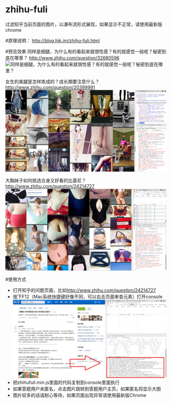 # zhihu-fuli
过滤知乎当前页面的图片，以瀑布流形式展现，如果显示不正常，请使用最新版chrome

#原理说明：
<http://blog.hjk.im/zhihu-fuli.html>

#预览效果
同样是细腿，为什么有的看起来就很性感？有的就感觉一般呢？秘密到底在哪里？
<http://www.zhihu.com/question/32680596>
![同样是细腿，为什么有的看起来就很性感？有的就感觉一般呢？秘密到底在哪里？](./preview/32680596.png)

女生的美腿是怎样炼成的？成长期要注意什么？
<http://www.zhihu.com/question/20399991>
![女生的美腿是怎样炼成的？成长期要注意什么？](./preview/20399991.png)

大胸妹子如何挑选合身又好看的比基尼？
<http://www.zhihu.com/question/24214727>
![大胸妹子如何挑选合身又好看的比基尼？](./preview/24214727.png)

#使用方式
- 打开知乎的问题页面，比如<http://www.zhihu.com/question/24214727>
- 按下F12（Mac系统快捷键好像不同，可以右击页面审查元素）打开console
![使用方式](./preview/option.png)
- 把zhihufuli.min.js里面的代码复制到console里面执行
- 如果答题用户未匿名，点击图片跳转到答题用户主页，如果匿名将显示大图
- 图片较多的话请耐心等待，如果页面出现异常请使用最新版Chrome


